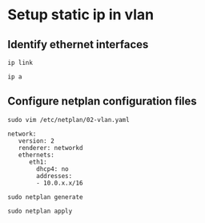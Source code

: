 # Setup static ip in vlan

## Identify ethernet interfaces

```
ip link
```

```
ip a
```

## Configure netplan configuration files

```
sudo vim /etc/netplan/02-vlan.yaml
```

```
network:
   version: 2
   renderer: networkd
   ethernets:
      eth1:
        dhcp4: no
        addresses:
        - 10.0.x.x/16
```

```
sudo netplan generate
```

```
sudo netplan apply
```
